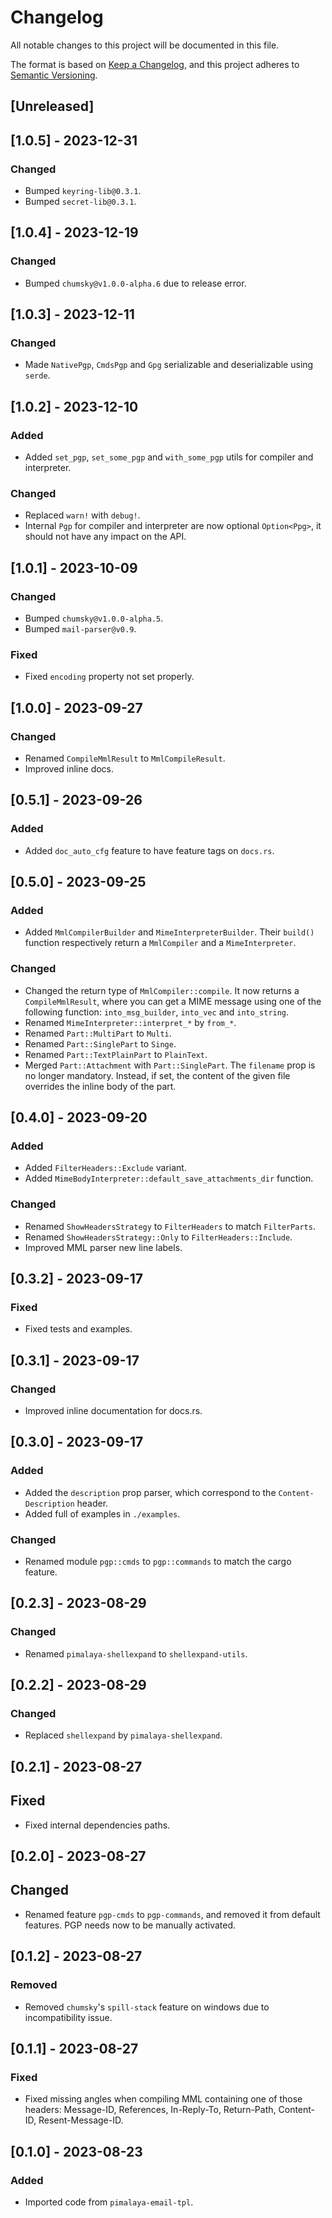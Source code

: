 # Changelog

All notable changes to this project will be documented in this file.

The format is based on [Keep a Changelog](https://keepachangelog.com/en/1.0.0/),
and this project adheres to [Semantic Versioning](https://semver.org/spec/v2.0.0.html).

## [Unreleased]

## [1.0.5] - 2023-12-31

### Changed

- Bumped `keyring-lib@0.3.1`.
- Bumped `secret-lib@0.3.1`.

## [1.0.4] - 2023-12-19

### Changed

- Bumped `chumsky@v1.0.0-alpha.6` due to release error.

## [1.0.3] - 2023-12-11

### Changed

- Made `NativePgp`, `CmdsPgp` and `Gpg` serializable and deserializable using `serde`.

## [1.0.2] - 2023-12-10

### Added

- Added `set_pgp`, `set_some_pgp` and `with_some_pgp` utils for compiler and interpreter.

### Changed

- Replaced `warn!` with `debug!`.
- Internal `Pgp` for compiler and interpreter are now optional `Option<Ppg>`, it should not have any impact on the API.

## [1.0.1] - 2023-10-09

### Changed

- Bumped `chumsky@v1.0.0-alpha.5`.
- Bumped `mail-parser@v0.9`.

### Fixed

- Fixed `encoding` property not set properly.

## [1.0.0] - 2023-09-27

### Changed

- Renamed `CompileMmlResult` to `MmlCompileResult`.
- Improved inline docs.

## [0.5.1] - 2023-09-26

### Added

- Added `doc_auto_cfg` feature to have feature tags on `docs.rs`.

## [0.5.0] - 2023-09-25

### Added

- Added `MmlCompilerBuilder` and `MimeInterpreterBuilder`. Their `build()` function respectively return a `MmlCompiler` and a `MimeInterpreter`.

### Changed

- Changed the return type of `MmlCompiler::compile`. It now returns a `CompileMmlResult`, where you can get a MIME message using one of the following function: `into_msg_builder`, `into_vec` and `into_string`.
- Renamed `MimeInterpreter::interpret_*` by `from_*`.
- Renamed `Part::MultiPart` to `Multi`.
- Renamed `Part::SinglePart` to `Singe`.
- Renamed `Part::TextPlainPart` to `PlainText`.
- Merged `Part::Attachment` with `Part::SinglePart`. The `filename` prop is no longer mandatory. Instead, if set, the content of the given file overrides the inline body of the part.

## [0.4.0] - 2023-09-20

### Added

- Added `FilterHeaders::Exclude` variant.
- Added `MimeBodyInterpreter::default_save_attachments_dir` function.

### Changed

- Renamed `ShowHeadersStrategy` to `FilterHeaders` to match `FilterParts`.
- Renamed `ShowHeadersStrategy::Only` to `FilterHeaders::Include`.
- Improved MML parser new line labels.

## [0.3.2] - 2023-09-17

### Fixed

- Fixed tests and examples.

## [0.3.1] - 2023-09-17

### Changed

- Improved inline documentation for docs.rs.

## [0.3.0] - 2023-09-17

### Added

- Added the `description` prop parser, which correspond to the `Content-Description` header.
- Added full of examples in `./examples`.

### Changed

- Renamed module `pgp::cmds` to `pgp::commands` to match the cargo feature.

## [0.2.3] - 2023-08-29

### Changed

- Renamed `pimalaya-shellexpand` to `shellexpand-utils`.

## [0.2.2] - 2023-08-29

### Changed

- Replaced `shellexpand` by `pimalaya-shellexpand`.

## [0.2.1] - 2023-08-27

## Fixed

- Fixed internal dependencies paths.

## [0.2.0] - 2023-08-27

## Changed

- Renamed feature `pgp-cmds` to `pgp-commands`, and removed it from default features. PGP needs now to be manually activated.

## [0.1.2] - 2023-08-27

### Removed

- Removed `chumsky`'s `spill-stack` feature on windows due to incompatibility issue.

## [0.1.1] - 2023-08-27

### Fixed

- Fixed missing angles when compiling MML containing one of those headers: Message-ID, References, In-Reply-To, Return-Path, Content-ID, Resent-Message-ID.

## [0.1.0] - 2023-08-23

### Added

- Imported code from `pimalaya-email-tpl`.

